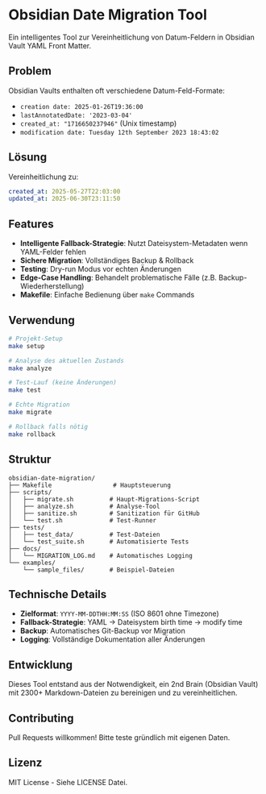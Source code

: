 # Obsidian Date Migration Tool

Ein intelligentes Tool zur Vereinheitlichung von Datum-Feldern in Obsidian Vault YAML Front Matter.

## Problem

Obsidian Vaults enthalten oft verschiedene Datum-Feld-Formate:
- `creation date: 2025-01-26T19:36:00`
- `lastAnnotatedDate: '2023-03-04'`
- `created_at: "1716650237946"` (Unix timestamp)
- `modification date: Tuesday 12th September 2023 18:43:02`

## Lösung

Vereinheitlichung zu:
```yaml
created_at: 2025-05-27T22:03:00
updated_at: 2025-06-30T23:11:50
```

## Features

- **Intelligente Fallback-Strategie**: Nutzt Dateisystem-Metadaten wenn YAML-Felder fehlen
- **Sichere Migration**: Vollständiges Backup & Rollback
- **Testing**: Dry-run Modus vor echten Änderungen
- **Edge-Case Handling**: Behandelt problematische Fälle (z.B. Backup-Wiederherstellung)
- **Makefile**: Einfache Bedienung über `make` Commands

## Verwendung

```bash
# Projekt-Setup
make setup

# Analyse des aktuellen Zustands
make analyze

# Test-Lauf (keine Änderungen)
make test

# Echte Migration
make migrate

# Rollback falls nötig
make rollback
```

## Struktur

```
obsidian-date-migration/
├── Makefile                 # Hauptsteuerung
├── scripts/
│   ├── migrate.sh          # Haupt-Migrations-Script
│   ├── analyze.sh          # Analyse-Tool
│   ├── sanitize.sh         # Sanitization für GitHub
│   └── test.sh             # Test-Runner
├── tests/
│   ├── test_data/          # Test-Dateien
│   └── test_suite.sh       # Automatisierte Tests
├── docs/
│   └── MIGRATION_LOG.md    # Automatisches Logging
└── examples/
    └── sample_files/       # Beispiel-Dateien
```

## Technische Details

- **Zielformat**: `YYYY-MM-DDTHH:MM:SS` (ISO 8601 ohne Timezone)
- **Fallback-Strategie**: YAML → Dateisystem birth time → modify time
- **Backup**: Automatisches Git-Backup vor Migration
- **Logging**: Vollständige Dokumentation aller Änderungen

## Entwicklung

Dieses Tool entstand aus der Notwendigkeit, ein 2nd Brain (Obsidian Vault) mit 2300+ Markdown-Dateien zu bereinigen und zu vereinheitlichen.

## Contributing

Pull Requests willkommen! Bitte teste gründlich mit eigenen Daten.

## Lizenz

MIT License - Siehe LICENSE Datei.